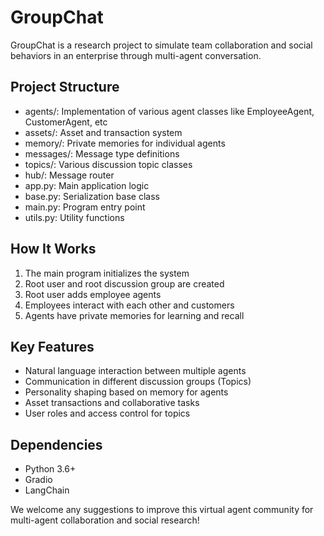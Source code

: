 
# GroupChat

GroupChat is a research project to simulate team collaboration and social behaviors in an enterprise through multi-agent conversation.

## Project Structure

- agents/: Implementation of various agent classes like EmployeeAgent, CustomerAgent, etc
- assets/: Asset and transaction system
- memory/: Private memories for individual agents
- messages/: Message type definitions
- topics/: Various discussion topic classes
- hub/: Message router
- app.py: Main application logic
- base.py: Serialization base class
- main.py: Program entry point
- utils.py: Utility functions

## How It Works

1. The main program initializes the system
2. Root user and root discussion group are created
3. Root user adds employee agents
4. Employees interact with each other and customers
5. Agents have private memories for learning and recall

## Key Features

- Natural language interaction between multiple agents
- Communication in different discussion groups (Topics)
- Personality shaping based on memory for agents
- Asset transactions and collaborative tasks
- User roles and access control for topics

## Dependencies

- Python 3.6+
- Gradio
- LangChain

We welcome any suggestions to improve this virtual agent community for multi-agent collaboration and social research!
